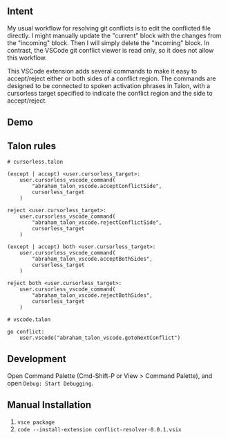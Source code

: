## Intent

My usual workflow for resolving git conflicts is to edit the conflicted file directly. I might manually update the "current" block with the changes from the "incoming" block. Then I will simply delete the "incoming" block. In contrast, the VSCode git conflict viewer is read only, so it does not allow this workflow.

This VSCode extension adds several commands to make it easy to accept/reject either or both sides of a conflict region. The commands are designed to be connected to spoken activation phrases in Talon, with a cursorless target specified to indicate the conflict region and the side to accept/reject.

## Demo



## Talon rules

```
# cursorless.talon

(except | accept) <user.cursorless_target>:
    user.cursorless_vscode_command(
        "abraham_talon_vscode.acceptConflictSide",
        cursorless_target
    )

reject <user.cursorless_target>:
    user.cursorless_vscode_command(
        "abraham_talon_vscode.rejectConflictSide",
        cursorless_target
    )

(except | accept) both <user.cursorless_target>:
    user.cursorless_vscode_command(
        "abraham_talon_vscode.acceptBothSides",
        cursorless_target
    )

reject both <user.cursorless_target>:
    user.cursorless_vscode_command(
        "abraham_talon_vscode.rejectBothSides",
        cursorless_target
    )
```

```
# vscode.talon

go conflict:
    user.vscode("abraham_talon_vscode.gotoNextConflict")
```

## Development
Open Command Palette (Cmd-Shift-P or View > Command Palette), and open `Debug: Start Debugging`.

## Manual Installation
1. `vsce package`
2. `code --install-extension conflict-resolver-0.0.1.vsix`
